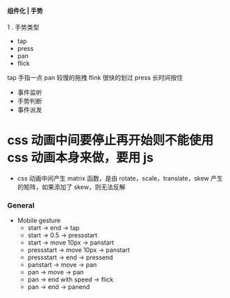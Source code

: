 #### 组件化 | 手势

1 . 手势类型

* tap 
* press
* pan
* flick

tap 手指一点
pan 较慢的拖拽
flink 很快的划过
press 长时间按住

- 事件监听
- 手势判断
- 事件派发

# css 动画中间要停止再开始则不能使用 css 动画本身来做，要用 js

- css 动画中间产生 matrix 函数，是由 rotate，scale，translate，skew 产生的矩阵，如果添加了 skew，则无法反解

### General

*   Mobile gesture
    *   start -> end -> tap
    *   start -> 0.5 -> pressstart
    *   start -> move 10px -> panstart
    *   pressstart -> move 10px -> panstart
    *   pressstart -> end -> pressend
    *   panstart -> move -> pan
    *   pan -> move -> pan
    *   pan -> end with speed -> flick
    *   pan -> end -> panend